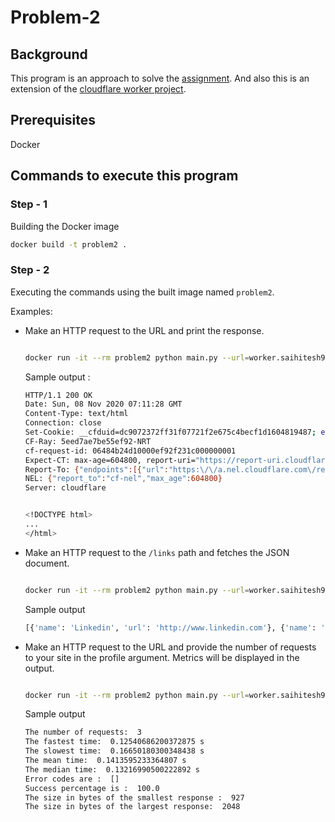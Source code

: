 # Problem-2

## Background

This program is an approach to solve the [assignment](https://github.com/tablecheck/tablecheck-2020-systems-engineering-assignment). And also this is an extension of the [cloudflare worker project](https://github.com/tablecheck/tablecheck-2020-general-engineering-assignment).

## Prerequisites

Docker

## Commands to execute this program

### Step - 1

Building the Docker image

```bash
docker build -t problem2 .
```

### Step  - 2

Executing the commands using the built image named `problem2`.

Examples:

- Make an HTTP request to the URL and print the response.

    ```bash

    docker run -it --rm problem2 python main.py --url=worker.saihitesh98.workers.dev

    ```

    Sample output :

    ```bash
    HTTP/1.1 200 OK
    Date: Sun, 08 Nov 2020 07:11:28 GMT
    Content-Type: text/html
    Connection: close
    Set-Cookie: __cfduid=dc9072372ff31f07721f2e675c4becf1d1604819487; expires=Tue, 08-Dec-20 07:11:27 GMT; path=/; domain=.saihitesh98.workers.dev; HttpOnly; SameSite=Lax
    CF-Ray: 5eed7ae7be55ef92-NRT
    cf-request-id: 06484b24d10000ef92f231c000000001
    Expect-CT: max-age=604800, report-uri="https://report-uri.cloudflare.com/cdn-cgi/beacon/expect-ct"
    Report-To: {"endpoints":[{"url":"https:\/\/a.nel.cloudflare.com\/report?s=5S%2FYaOjOmhwDU5O6VBUXolgrtBR4%2BENHA9VnAZ8LLTdoEI308mB1aXP2f8gOTEJWBDmMR5FzW057K8mgCGunVH%2FYGNyNXdZHjgDODFkSNeDbOgfS2LJQggBsNW6YE44%3D"}],"group":"cf-nel","max_age":604800}
    NEL: {"report_to":"cf-nel","max_age":604800}
    Server: cloudflare


    <!DOCTYPE html>
    ...
    </html>
    ```

- Make an HTTP request to the `/links` path and fetches the JSON document.

    ```bash

    docker run -it --rm problem2 python main.py --url=worker.saihitesh98.workers.dev/links

    ```

    Sample output

    ```bash
    [{'name': 'Linkedin', 'url': 'http://www.linkedin.com'}, {'name': 'Github', 'url': 'https://www.github.com'}, {'name': 'Twitter', 'url': 'http://twitter.com'}]
    ```

- Make an HTTP request to the URL and provide the number of requests to your site in the profile argument. Metrics will be displayed in the output.

    ```bash

    docker run -it --rm problem2 python main.py --url=worker.saihitesh98.workers.dev --profile=3

    ```

    Sample output

    ```bash
    The number of requests:  3
    The fastest time:  0.12540686200372875 s
    The slowest time:  0.16650180300348438 s
    The mean time:  0.1413595233364807 s
    The median time:  0.13216990500222892 s
    Error codes are :  []
    Success percentage is :  100.0
    The size in bytes of the smallest response :  927
    The size in bytes of the largest response:  2048
    ```
